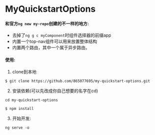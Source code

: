 # MyQuickstartOptions

#### 和官方`ng new my-repo`创建的不一样的地方:
* 去掉了`ng g c myComponent`时组件选择器的前缀app
* 内置一个top-nav组件可以用来放置整体结构
* 内置两个路由，其中一个属于异步路由。
#### 使用:
1. clone到本地

`$ git clone https://github.com/865077695/my-quickstart-options.git`

2. 安装依赖(可以先改成你自己想要的名字在cd)

`cd my-quickstart-options`

`$ npm install`

3. 开始开发:

`ng serve -o`

